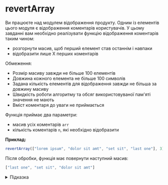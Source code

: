 # revertArray

Ви працюєте над модулем відображення продукту. Одним із елементів цього модуля є відображення коментарів користувачів. У цьому завданні вам необхідно реалізувати функцію відображення коментарів таким чином:

- розгорнути масив, щоб перший елемент став останнім і навпаки
- відобразити лише Х перших коментарів

Обмеження:

- Розмір масиву завжди не більше 100 елементів
- Довжина кожного елемента не більше 100 символів
- Задана кількість елементів для відображення завжди не більша за довжину масиву
- Швидкість роботи алгоритму та обсяг використовуваної пам'яті значення не мають
- Вміст коментаря до уваги не приймається

Функція приймає два параметри:

- масив усіх коментарів `arr`
- кількість коментарів `n`, які необхідно відобразити

**Приклад:**

```js
revertArray(["lorem ipsum", "dolor sit amt", "set sit", "last one"], 3);
```

Після обробки, функція має повернути наступний масив:

```js
["last one", "set sit", "dolor sit amt"]
```

<details>
  <summary>Підказка</summary>

---
Перевернути масив можна кількома способами (наприклад, за допомогою циклів, або використовуючи вбудовані методи).

Зверніть увагу на вбудований метод масиву [reverse](https://developer.mozilla.org/en-US/docs/Web/JavaScript/Reference/Global_Objects/Array/reverse).

Обмежити довжину масиву можна за допомогою циклів або за допомогою вбудованого методу [slice](https://developer.mozilla.org/en-US/docs/Web/JavaScript/Reference/Global_Objects/Array/slice).

</details>
